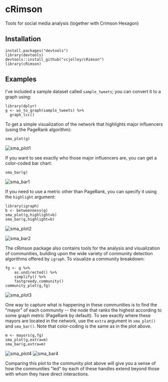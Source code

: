 # cRimson
Tools for social media analysis (together with Crimson Hexagon)

## Installation
    install.packages("devtools")
    library(devtools)
    devtools::install_github("ccjolley/cRimson")
    library(cRimson)

## Examples

I've included a sample dataset called `sample_tweets`; you can convert it to a graph using:

    library(dplyr)
    g <- ws_to_graph(sample_tweets) %>%
      graph_lcc()

To get a simple visualization of the network that highlights major influencers (using the PageRank algorithm):

    sma_plot(g)
    
![sma_plot1](/img/sma_plot1.png)
    
If you want to see exactly who those major influencers are, you can get a color-coded bar chart:

    sma_bar(g)
    
![sma_bar1](/img/sma_bar1.png)

If you need to use a metric other than PageRank, you can specify it using the `highlight` argument:

    library(igraph)
    b <- betweenness(g)
    sma_plot(g,highlight=b)
    sma_bar(g,highlight=b)
    
![sma_plot2](/img/sma_plot2.png)

![sma_bar2](/img/sma_bar2.png)

The cRimson package also contains tools for the analysis and visualization of communities, building upon the wide variety of community detection algorithms offered by `igraph`. To visualize a community breakdown:

    fg <- g %>%
        as.undirected() %>%
        simplify() %>%
        fastgreedy.community()
    community_plot(g,fg)
    
![sma_plot3](/img/sma_plot3.png)

One way to capture what is happening in these communities is to find the "mayor" of each community -- the node that ranks the highest according to some graph metric (PageRank by default). To see exactly where these mayors are located in the network, use the `extra` argument in `sma_plot()` and `sma_bar()`. Note that color-coding is the same as in the plot above.

    m <- mayors(g,fg)
    sma_plot(g,extra=m)
    sma_bar(g,extra=m)
  
![sma_plot4](/img/sma_plot4.png)
![sma_bar4](/img/sma_bar4.png)

Comparing this plot to the community plot above will give you a sense of how the communities "led" by each of these handles extend beyond those with whom they have direct interactions.
